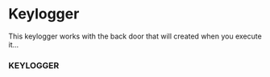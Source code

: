 # Keylogger
This keylogger works with the back door that will created when you execute it...
<html>
	<head>
		<h3><strong>KEYLOGGER</strong></h3>
	</head>
</html>
